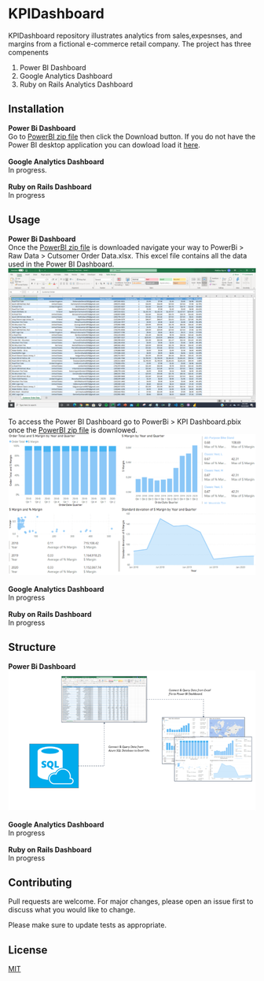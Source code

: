 # KPIDashboard
KPIDashboard repository illustrates analytics from sales,expesnses, and margins from a fictional e-commerce retail company. The project has three compenents
1. Power BI Dashboard 
2. Google Analytics Dashboard
3. Ruby on Rails Analytics Dashboard

## Installation
**Power Bi Dashboard**
<br />
Go to [PowerBI zip file](https://github.com/matthewmyrick/KPIDashboard/blob/main/PowerBi/PowerBi.zip) then click the Download button.
If you do not have the Power BI desktop application you can dowload load it [here](https://powerbi.microsoft.com/en-us/downloads/). <br />
<br />
**Google Analytics Dashboard**
<br />
In progress.<br />
<br />
**Ruby on Rails Dashboard**
<br />
In progress

## Usage
**Power Bi Dashboard**
<br />
Once the [PowerBI zip file](https://github.com/matthewmyrick/KPIDashboard/blob/main/PowerBi/PowerBi.zip) is downloaded navigate your way to PowerBi > Raw Data > Cutsomer Order Data.xlsx. This excel file contains all the data used in the Power BI Dashboard.
![PowerBIRawData](https://github.com/matthewmyrick/KPIDashboard/blob/main/PowerBi/images/Raw%20Data.PNG)<br />
<br />
To access the Power BI Dashboard go to PowerBi > KPI Dashboard.pbix once the [PowerBI zip file](https://github.com/matthewmyrick/KPIDashboard/blob/main/PowerBi/PowerBi.zip) is downlowed.<br />
![PowerBIDashboard](https://github.com/matthewmyrick/KPIDashboard/blob/main/PowerBi/images/Power%20Bi%20Profit%20Dashboard.PNG)
<br />
<br />
**Google Analytics Dashboard**
<br />
In progress
<br />
<br />
**Ruby on Rails Dashboard**
<br />
In progress

## Structure
**Power Bi Dashboard**
![PowerBIProcessMap](https://github.com/matthewmyrick/KPIDashboard/blob/main/PowerBi/images/Power%20BI%20Process%20Map.png)<br />
<br />
**Google Analytics Dashboard**
<br />
In progress
<br />
<br />
**Ruby on Rails Dashboard**
<br />
In progress

## Contributing
Pull requests are welcome. For major changes, please open an issue first to discuss what you would like to change.

Please make sure to update tests as appropriate.

## License
[MIT](https://choosealicense.com/licenses/mit/)
